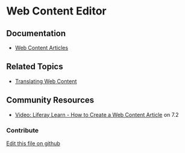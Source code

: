 # Web Content Editor

## Documentation

* [Web Content Articles](https://learn.liferay.com/dxp/latest/en/content-authoring-and-management/web-content/web-content-articles.html)

## Related Topics

* [Translating Web Content](https://learn.liferay.com/dxp/latest/en/content-authoring-and-management/web-content/translating_web_content.html)

## Community Resources

* [Video: Liferay Learn - How to Create a Web Content Article](https://www.youtube.com/watch?v=lD-hzC0O3p4) on 7.2

### Contribute

[Edit this file on github](https://github.com/olafk/controlpanel-documentation-docs/blob/master/md/73en/com_liferay_journal_web_portlet_JournalPortlet/edit_article.jsp.md)
